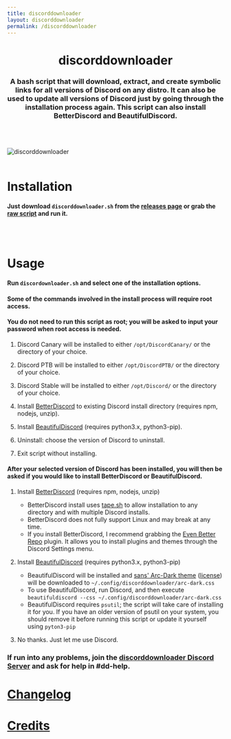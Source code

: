 ```yaml
---
title: discorddownloader
layout: discorddownloader
permalink: /discorddownloader
---
```

<h1 align="center">discorddownloader</h1>
<h3 align="center">A bash script that will download, extract, and create symbolic links for all versions of Discord on any distro. It can also be used to update all versions of Discord just by going through the installation process again. This script can also install BetterDiscord and BeautifulDiscord.</h3> 

<br>
<br>

![discorddownloader](https://raw.githubusercontent.com/simoniz0r/discorddownloader/master/Screenshot.png)
<br>
<br>

# Installation

#### Just download `discorddownloader.sh` from the [releases page](https://github.com/simoniz0r/discorddownloader/releases/latest) or grab the [raw script](https://raw.githubusercontent.com/simoniz0r/discorddownloader/master/discorddownloader.sh) and run it.
<br>
<br>

# Usage

#### Run `discordownloader.sh` and select one of the installation options.

#### Some of the commands involved in the install process will require root access.

#### You do not need to run this script as root; you will be asked to input your password when root access is needed.

1. Discord Canary will be installed to either `/opt/DiscordCanary/` or the directory of your choice.

2. Discord PTB will be installed to either `/opt/DiscordPTB/` or the directory of your choice.

3. Discord Stable will be installed to either `/opt/Discord/` or the directory of your choice.

4. Install [BetterDiscord](https://github.com/Jiiks/BetterDiscordApp) to existing Discord install directory (requires npm, nodejs, unzip).

5. Install [BeautifulDiscord](https://github.com/leovoel/BeautifulDiscord) (requires python3.x, python3-pip).

6. Uninstall: choose the version of Discord to uninstall.

7. Exit script without installing.
	
#### After your selected version of Discord has been installed, you will then be asked if you would like to install BetterDiscord or BeautifulDiscord.

1. Install [BetterDiscord](https://github.com/Jiiks/BetterDiscordApp) (requires npm, nodejs, unzip)
	* BetterDiscord install uses [tape.sh](https://github.com/Ckath/Discord-stuff/blob/master/scripts/tape.sh) to allow installation to any directory and with multiple Discord installs.
	* BetterDiscord does not fully support Linux and may break at any time.
	* If you install BetterDiscord, I recommend grabbing the [Even Better Repo](https://github.com/IRDeNial/BD-Even-Better-Repo) plugin.  It allows you to install plugins and themes through the Discord Settings menu.

2. Install [BeautifulDiscord](https://github.com/leovoel/BeautifulDiscord) (requires python3.x, python3-pip)
	* BeautifulDiscord will be installed and [sans' Arc-Dark theme](https://userstyles.org/styles/127986/discord-arc-dark) ([license](https://creativecommons.org/licenses/by-nc-sa/4.0/legalcode)) will be downloaded to `~/.config/discorddownloader/arc-dark.css`
	* To use BeautifulDiscord, run Discord, and then execute `beautifuldiscord --css ~/.config/discorddownloader/arc-dark.css`
	* BeautifulDiscord requires `psutil`; the script will take care of installing it for you.  If you have an older version of psutil on your system, you should remove it before running this script or update it yourself using `pyton3-pip`

3. No thanks.  Just let me use Discord.

### If run into any problems, join the [discorddownloader Discord Server](https://discord.gg/FFWVWPA) and ask for help in #dd-help.

[Changelog](CHANGELOG)
============

[Credits](CREDITS)
============
